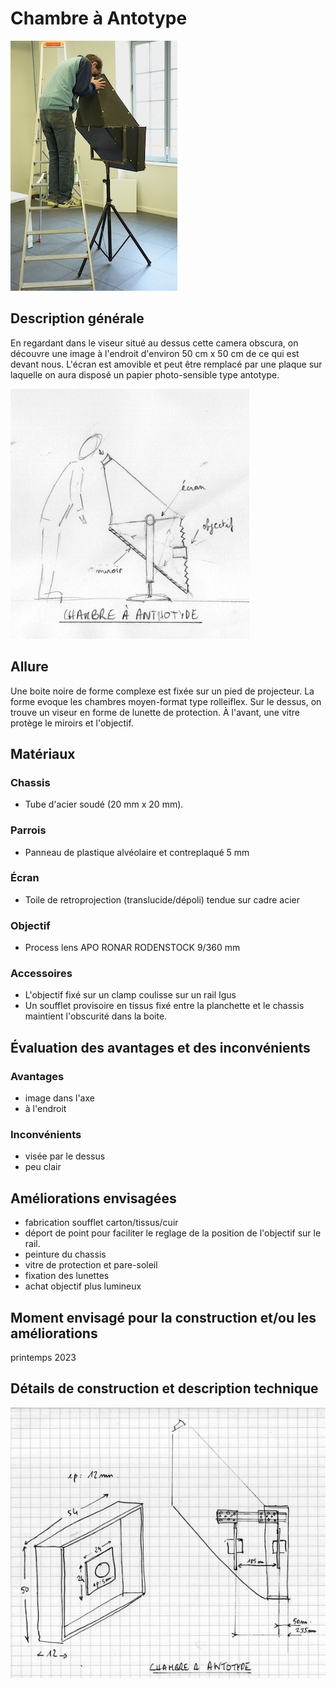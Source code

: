 #  Chambre à Antotype
![chambre_anthotype_1](../photos/chambre_anthotype_1_ultralight.JPG)

## Description générale
En regardant dans le viseur situé au dessus cette camera obscura, on découvre une image à l'endroit d'environ 50 cm x 50 cm de ce qui est devant nous. L'écran est amovible et peut être remplacé par une plaque sur laquelle on aura disposé un papier photo-sensible type antotype.

![proto_02](../photos/proto_02_ultralight.jpeg)
## Allure
Une boite noire de forme complexe est fixée sur un pied de projecteur. La forme evoque les chambres moyen-format type rolleiflex. Sur le dessus, on trouve un viseur en forme de lunette de protection. À l'avant, une vitre protège le miroirs et l'objectif.

## Matériaux

### Chassis
- Tube d'acier soudé (20 mm x 20 mm).

### Parrois
- Panneau de plastique alvéolaire et contreplaqué 5 mm

### Écran
- Toile de retroprojection (translucide/dépoli) tendue sur cadre acier

### Objectif
- Process lens APO RONAR RODENSTOCK 9/360 mm

### Accessoires
- L'objectif fixé sur un clamp coulisse sur un rail Igus
- Un soufflet provisoire en tissus fixé entre la planchette et le chassis maintient l'obscurité dans la boite.

## Évaluation des avantages et des inconvénients

### Avantages
- image dans l'axe
- à l'endroit

### Inconvénients
- visée par le dessus
- peu clair

## Améliorations envisagées
- fabrication soufflet carton/tissus/cuir
- déport de point pour faciliter le reglage de la position de l'objectif sur le rail.
- peinture du chassis
- vitre de protection et pare-soleil
- fixation des lunettes
- achat objectif plus lumineux

## Moment envisagé pour la construction et/ou les améliorations
printemps 2023

## Détails de construction et description technique

![cotes proto02](../plans/dim_chambre_antotype_ultralight.jpeg)

